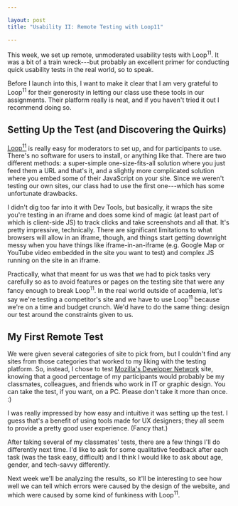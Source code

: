 ```yaml
---

layout: post
title: "Usability II: Remote Testing with Loop11"

---
```


This week, we set up remote, unmoderated usability tests with Loop<sup>11</sup>. It was a bit of a train wreck---but probably an excellent primer for conducting quick usability tests in the real world, so to speak.

Before I launch into this, I want to make it clear that I am very grateful to Loop<sup>11</sup> for their generosity in letting our class use these tools in our assignments. Their platform really is neat, and if you haven't tried it out I recommend doing so.

## Setting Up the Test (and Discovering the Quirks)

[Loop<sup>11</sup>](http://loop11.com/) is really easy for moderators to set up, and for participants to use. There's no software for users to install, or anything like that. There are two different methods: a super-simple one-size-fits-all solution where you just feed them a URL and that's it, and a slightly more complicated solution where you embed some of their JavaScript on your site. Since we weren't testing our own sites, our class had to use the first one---which has some unfortunate drawbacks.

I didn't dig too far into it with Dev Tools, but basically, it wraps the site you're testing in an iframe and does some kind of magic (at least part of which is client-side JS) to track clicks and take screenshots and all that. It's pretty impressive, technically. There are significant limitations to what browsers will allow in an iframe, though, and things start getting downright messy when you have things like iframe-in-an-iframe (e.g. Google Map or YouTube video embedded in the site you want to test) and complex JS running on the site in an iframe.

Practically, what that meant for us was that we had to pick tasks very carefully so as to avoid features or pages on the testing site that were any fancy enough to break Loop<sup>11</sup>. In the real world outside of academia, let's say we're testing a competitor's site and we have to use Loop<sup>11</sup> because we're on a time and budget crunch. We'd have to do the same thing: design our test around the constraints given to us.

## My First Remote Test

We were given several categories of site to pick from, but I couldn't find any sites from those categories that worked to my liking with the testing platform. So, instead, I chose to test [Mozilla's Developer Network](http://developer.mozilla.org) site, knowing that a good percentage of my participants would probably be my classmates, colleagues, and friends who work in IT or graphic design. You can take the test, if you want, on a PC. Please don't take it more than once. :)

I was really impressed by how easy and intuitive it was setting up the test. I guess that's a benefit of using tools made for UX designers; they all seem to provide a pretty good user experience. (Fancy that.)

After taking several of my classmates' tests, there are a few things I'll do differently next time. I'd like to ask for some qualitative feedback after each task (was the task easy, difficult) and I think I would like to ask about age, gender, and tech-savvy differently.

Next week we'll be analyzing the results, so it'll be interesting to see how well we can tell which errors were caused by the design of the website, and which were caused by some kind of funkiness with Loop<sup>11</sup>.